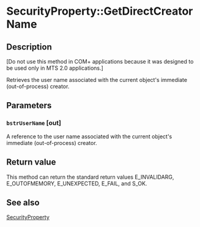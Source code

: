 # SecurityProperty::GetDirectCreatorName

## Description

[Do not use this method in COM+ applications because it was designed to be used only in MTS 2.0 applications.]

Retrieves the user name associated with the current object's immediate (out-of-process) creator.

## Parameters

### `bstrUserName` [out]

A reference to the user name associated with the current object's immediate (out-of-process) creator.

## Return value

This method can return the standard return values E_INVALIDARG, E_OUTOFMEMORY, E_UNEXPECTED, E_FAIL, and S_OK.

## See also

[SecurityProperty](https://learn.microsoft.com/windows/desktop/api/comsvcs/nn-comsvcs-securityproperty)